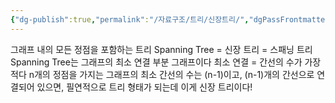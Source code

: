 ```yaml
---
{"dg-publish":true,"permalink":"/자료구조/트리/신장트리/","dgPassFrontmatter":true,"noteIcon":""}
---
```


그래프 내의 모든 정점을 포함하는 트리
Spanning Tree = 신장 트리 = 스패닝 트리
Spanning Tree는 그래프의 최소 연결 부분 그래프이다
최소 연결 = 간선의 수가 가장 적다
n개의 정점을 가지는 그래프의 최소 간선의 수는 (n-1)이고, (n-1)개의 간선으로 연결되어 있으면, 필연적으로 트리 형태가 되는데 이게 신장 트리이다!